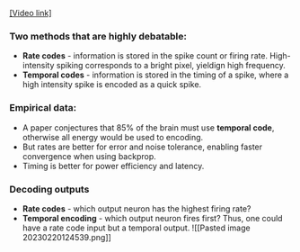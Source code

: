 [[Video link]](https://www.youtube.com/watch?v=zldal7b7sJ4&t=597s&ab_channel=iCASLab)
### Two methods that are highly debatable:
* **Rate codes** - information is stored in the spike count or firing rate. High-intensity spiking corresponds to a bright pixel, yieldign high frequency.
* **Temporal codes** - information is stored in the timing of a spike, where a high intensity spike is encoded as a quick spike.

### Empirical data:
* A paper conjectures that 85% of the brain must use **temporal code**, otherwise all energy would be used to encoding.
* But rates are better for error and noise tolerance, enabling faster convergence when using backprop.
* Timing is better for power efficiency and latency.

### Decoding outputs
* **Rate codes** - which output neuron has the highest firing rate?
* **Temporal encoding** - which output neuron fires first?
Thus, one could have a rate code input but a temporal output.
![[Pasted image 20230220124539.png]]